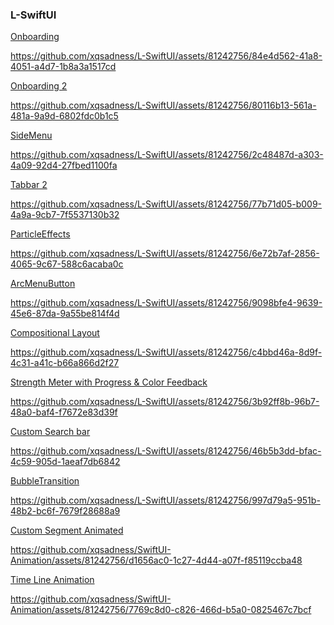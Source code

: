 ### L-SwiftUI

 
<a href="https://github.com/xqsadness/L-SwiftUI/tree/master/L-Swift/Conponents/Onboarding"> Onboarding </a>

https://github.com/xqsadness/L-SwiftUI/assets/81242756/84e4d562-41a8-4051-a4d7-1b8a3a1517cd

<a href="https://github.com/xqsadness/L-SwiftUI/tree/master/L-Swift/Conponents/Onboarding2"> Onboarding 2</a>

https://github.com/xqsadness/L-SwiftUI/assets/81242756/80116b13-561a-481a-9a9d-6802fdc0b1c5

<a href="https://github.com/xqsadness/L-SwiftUI/tree/master/L-Swift/Conponents/SideMenu"> SideMenu </a>

https://github.com/xqsadness/L-SwiftUI/assets/81242756/2c48487d-a303-4a09-92d4-27fbed1100fa

<a href="https://github.com/xqsadness/L-SwiftUI/tree/master/L-Swift/Conponents/Tabbar2"> Tabbar 2 </a>

https://github.com/xqsadness/L-SwiftUI/assets/81242756/77b71d05-b009-4a9a-9cb7-7f5537130b32

<a href="https://github.com/xqsadness/L-SwiftUI/tree/master/L-Swift/Conponents/ParticleEffects"> ParticleEffects </a>

https://github.com/xqsadness/L-SwiftUI/assets/81242756/6e72b7af-2856-4065-9c67-588c6acaba0c

<a href="https://github.com/xqsadness/L-SwiftUI/blob/master/L-Swift/Conponents/ArcMenuButton.swift"> ArcMenuButton </a>

https://github.com/xqsadness/L-SwiftUI/assets/81242756/9098bfe4-9639-45e6-87da-9a55be814f4d

<a href="https://github.com/xqsadness/L-SwiftUI/tree/master/L-Swift/Conponents/LazyCompositional"> Compositional Layout </a>

https://github.com/xqsadness/L-SwiftUI/assets/81242756/c4bbd46a-8d9f-4c31-a41c-b66a866d2f27

<a href="https://github.com/xqsadness/L-SwiftUI/blob/master/L-Swift/Conponents/PasswordStrength.swift"> Strength Meter with Progress & Color Feedback </a>

https://github.com/xqsadness/L-SwiftUI/assets/81242756/3b92ff8b-96b7-48a0-baf4-f7672e83d39f

<a href="https://github.com/xqsadness/L-SwiftUI/blob/master/L-Swift/Components/CustomSearchbar.swift"> Custom Search bar </a>

https://github.com/xqsadness/L-SwiftUI/assets/81242756/46b5b3dd-bfac-4c59-905d-1aeaf7db6842

<a href="https://github.com/xqsadness/L-SwiftUI/blob/master/L-Swift/Components/CustomSearchbar.swift"> BubbleTransition </a>

https://github.com/xqsadness/L-SwiftUI/assets/81242756/997d79a5-951b-48b2-bc6f-7679f28688a9

<a href="https://github.com/xqsadness/SwiftUI-Animation/blob/master/L-Swift/Components/CustomSegmentAnimated/CustomSegmentAnimated.swift"> Custom Segment Animated </a>

https://github.com/xqsadness/SwiftUI-Animation/assets/81242756/d1656ac0-1c27-4d44-a07f-f85119ccba48

<a href="https://github.com/xqsadness/SwiftUI-Animation/blob/master/L-Swift/Components/TimeLineAnimation.swift"> Time Line Animation </a>

https://github.com/xqsadness/SwiftUI-Animation/assets/81242756/7769c8d0-c826-466d-b5a0-0825467c7bcf

